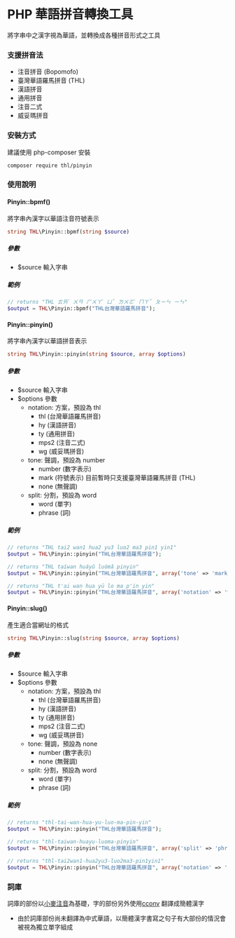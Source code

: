 # PHP 華語拼音轉換工具
將字串中之漢字視為華語，並轉換成各種拼音形式之工具

### 支援拼音法
* 注音拼音 (Bopomofo)
* 臺灣華語羅馬拼音 (THL)
* 漢語拼音
* 通用拼音
* 注音二式
* 威妥瑪拼音

### 安裝方式
建議使用 php-composer 安裝
```sh
composer require thl/pinyin
```
### 使用說明
#### Pinyin::bpmf()
將字串內漢字以華語注音符號表示
```php
string THL\Pinyin::bpmf(string $source)
```
##### 參數
* $source 輸入字串

##### 範例
```php
// returns "THL ㄊㄞˊ ㄨㄢ ㄏㄨㄚˊ ㄩˇ ㄌㄨㄛˊ ㄇㄚˇ ㄆㄧㄣ ㄧㄣ"
$output = THL\Pinyin::bpmf("THL台灣華語羅馬拼音");
```
#### Pinyin::pinyin()
將字串內漢字以華語拼音表示
```php
string THL\Pinyin::pinyin(string $source, array $options)
```
##### 參數
* $source 輸入字串
* $options 參數
  * notation: 方案，預設為 thl
    * thl (台灣華語羅馬拼音)
    * hy (漢語拼音)
    * ty (通用拼音)
    * mps2 (注音二式)
    * wg (威妥瑪拼音)
  * tone: 聲調，預設為 number
    * number (數字表示)
    * mark (符號表示) 目前暫時只支援臺灣華語羅馬拼音 (THL)
    * none (無聲調)
  * split: 分割，預設為 word
    * word (單字) 
    * phrase (詞)

##### 範例
```php
// returns "THL tai2 wan1 hua2 yu3 luo2 ma3 pin1 yin1"
$output = THL\Pinyin::pinyin("THL台灣華語羅馬拼音");

// returns "THL taíwan huáyǔ luómǎ pinyin"
$output = THL\Pinyin::pinyin("THL台灣華語羅馬拼音", array('tone' => 'mark', 'split' => 'phrase'));

// returns "THL t'ai wan hua yü lo ma p'in yin"
$output = THL\Pinyin::pinyin("THL台灣華語羅馬拼音", array('notation' => 'wg', 'tone' => 'none', 'split' => 'word'));
```

#### Pinyin::slug()
產生適合當網址的格式

```php
string THL\Pinyin::slug(string $source, array $options)
```
##### 參數
* $source 輸入字串
* $options 參數
  * notation: 方案，預設為 thl
    * thl (台灣華語羅馬拼音)
    * hy (漢語拼音)
    * ty (通用拼音)
    * mps2 (注音二式)
    * wg (威妥瑪拼音)
  * tone: 聲調，預設為 none
    * number (數字表示)
    * none (無聲調)
  * split: 分割，預設為 word
    * word (單字)
    * phrase (詞)

##### 範例
```php
// returns "thl-tai-wan-hua-yu-luo-ma-pin-yin"
$output = THL\Pinyin::pinyin("THL台灣華語羅馬拼音");

// returns "thl-taiwan-huayu-luoma-pinyin"
$output = THL\Pinyin::pinyin("THL台灣華語羅馬拼音", array('split' => 'phrase'));

// returns "thl-tai2wan1-hua2yu3-luo2ma3-pin1yin1"
$output = THL\Pinyin::pinyin("THL台灣華語羅馬拼音", array('notation' => 'ty', 'tone' => 'number', 'split' => 'phrase'));
```

### 詞庫
詞庫的部份以[小麥注音](https://mcbopomofo.openvanilla.org)為基礎，字的部份另外使用[cconv](https://github.com/xiaoyjy/cconv) 翻譯成簡體漢字

* 由於詞庫部份尚未翻譯為中式華語，以簡體漢字書寫之句子有大部份的情況會被視為獨立單字組成
